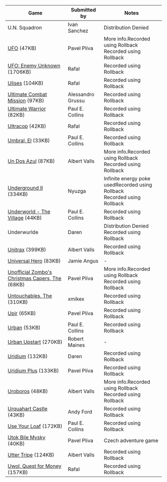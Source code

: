 | Game | Submitted by | Notes |
|------|-------------|--------|
| U.N. Squadron | Ivan Sanchez | Distribution Denied |
| [UFO](ufo.rzx) (47KB) | Pavel Plíva | More info.Recorded using Rollback<br>Recorded using Rollback |
| [UFO: Enemy Unknown](ufoenemyunknown.zip) (1706KB) | Rafal | Recorded using Rollback |
| [Ulises](ulises.rzx) (104KB) | Rafal | Recorded using Rollback |
| [Ultimate Combat Mission](ucm.rzx) (97KB) | Alessandro Grussu | Recorded using Rollback |
| [Ultimate Warrior](ultimate_warrior.rzx) (82KB) | Paul E. Collins | Recorded using Rollback |
| [Ultracop](ultracop.rzx) (42KB) | Rafal | Recorded using Rollback |
| [Umbral, El](umbral.rzx) (33KB) | Paul E. Collins | Recorded using Rollback |
| [Un Dos Azul](undosazul.rzx) (87KB) | Albert Valls | More info.Recorded using Rollback<br>Recorded using Rollback |
| [Underground II](underground2.zip) (334KB) | Nyuzga | Infinite energy poke usedRecorded using Rollback<br>Recorded using Rollback |
| [Underworld - The Village](underworldthevillage.rzx) (44KB) | Paul E. Collins | Recorded using Rollback |
| Underwurlde | Daren | Distribution Denied<br>Recorded using Rollback |
| [Unitrax](unitrax.rzx) (399KB) | Albert Valls | Recorded using Rollback |
| [Universal Hero](universal.rzx) (83KB) | Jamie Angus | - |
| [Unofficial Zombo's Christmas Capers, The](unofficialzombo.rzx) (68KB) | Pavel Plíva | More info.Recorded using Rollback<br>Recorded using Rollback |
| [Untouchables, The](untouchables.rzx) (310KB) | xmikex | Recorded using Rollback |
| [Upir](upir.rzx) (65KB) | Pavel Plíva | Recorded using Rollback |
| [Urban](urban.rzx) (53KB) | Paul E. Collins | Recorded using Rollback |
| [Urban Upstart](urbanupstart.rzx) (270KB) | Robert Maines | - |
| [Uridium](uridium.rzx) (132KB) | Daren | Recorded using Rollback |
| [Uridium Plus](uridiumplus.rzx) (133KB) | Pavel Plíva | Recorded using Rollback |
| [Uroboros](uroboros.rzx) (48KB) | Albert Valls | More info.Recorded using Rollback<br>Recorded using Rollback |
| [Urquahart Castle](urquahartcastle.rzx) (43KB) | Andy Ford | Recorded using Rollback |
| [Use Your Loaf](useyourloaf.rzx) (172KB) | Paul E. Collins | Recorded using Rollback |
| [Utok Bile Mysky](utok.rzx) (40KB) | Pavel Pliva | Czech adventure game |
| [Utter Tripe](uttertripe.zip) (124KB) | Albert Valls | Recorded using Rollback |
| [Uwol, Quest for Money](uwol.rzx) (157KB) | Rafal | Recorded using Rollback |
